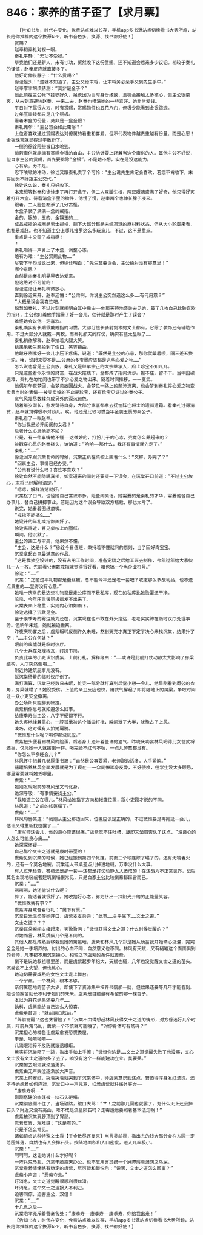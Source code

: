 # 846：家养的苗子歪了【求月票】
        【告知书友，时代在变化，免费站点难以长存，手机app多书源站点切换看书大势所趋，站长给你推荐的这个换源APP，听书音色多、换源、找书都好使！】
       赏赐？
       赵奉和秦礼对视一眼。
       秦礼平静：“无功不受禄。”
       毕竟他们还是新人，未有寸功，贸然收下这份赏赐，还不知道会惹来多少议论。相较于秦礼的谨慎，赵奉反应就直接多了。
       他好奇伸长脖子：“什么赏赐？”
       徐诠摇头：“这就不知道了，主公交给末将，让末将务必亲手交到先生手中。”
       赵奉摩挲胡须猜测：“莫非是金子？”
       他此前在主公帐下挂职好久，虽说因为当时身份缘故，没机会接触太多核心，但主公很豪爽，从未刻意避讳赵奉。一来二去，赵奉也摸清她的一些喜好，她非常爱钱。
       平日对下属很大方，时有赏赐，赏赐物件也五花八门，但极少能看到金银踪迹。
       过年压祟钱都只是几个铜板。
       看着木盒的份量，莫非是一盒金银？
       秦礼莞尔：“主公岂会如此庸俗？”
       上位者喜欢通过赏赐表达对僚属的看重和喜爱，但不代表物件越贵重越有份量，而是心思！金银珠宝就显得过于敷衍了。
       一侧的徐诠险些被口水呛到。
       倘若庸俗就能拥有赏赐金银的自由，主公估计要上赶着当这个庸俗的人。其他主公不好说，但自家主公的赏赐，首先要排除“金银”。不是她不想，实在是没这能力。
       心有余，力不足。
       忍下咳嗽的冲动，徐诠又跟秦礼卖了个可怜：“主公说先生肯定会喜欢，若您不肯收下，末将回头不好跟主公交代。”
       徐诠这么说，秦礼只好收下。
       本来想等赵奉和徐诠走了再打开盒子，但二人双脚生根，两双眼睛盛满了好奇，他只得好笑着打开木盒。待看清盒子里的物件，他愣了愣，赵奉两个也伸长脖子凑来。
       跟着，二人脸色都添了几分古怪。
       木盒子装了满满一盒的戒指。
       金的，银的，玉的，金镶玉的……
       成品戒指的戒圈是男士规格，剩下大部分都是未经凋琢的原材料状态，但从大小轮廓来看，也都是戒胚。也不知道主公上哪儿搜罗这么多玩意儿，不过，这不是重点。
       重点是主公赠了戒指啊！
       ！
       秦礼啪得一声关上了木盒，调整心态。
       略有为难：“主公赏赐此物……”
       尽管下半句没说出来，但徐诠明白：“先生莫要误会，主公绝对没有那意思！”
       哪个意思？
       自然是向秦礼明晃晃表达爱意。
       但这绝对不可能的！
       徐诠这话让秦礼稍微放心。
       直到徐诠离开，赵奉还懵：“公肃啊，你说主公突然送这么多……有何用意？”
       “大概是误会我喜欢吧。”
       聪慧如秦礼，不过片刻就闹明白其中缘由——他那天特地盛装去见她，戴了几枚自己比较喜欢的指环，主公也盯着他手指看了好一会儿，估计就是那时产生了误会？
       难怪她会说他一定喜欢。
       秦礼确实有长期佩戴戒指的习惯，大部分擅长骑射剑术的文士都有，它除了装饰还有辅助作用。不过大部分人就戴一两枚，而秦礼那天的阵仗，确实有些太显眼了……
       秦礼稍作解释，赵奉拍着大腿大笑。
       结果乐极生悲拍到了伤口，笑容扭曲。
       他龇牙咧嘴好一会儿才压下疼痛，说道：“既然是主公的心意，那你就戴着呗，隔三差五换一轮。唉，说起来要不是……公肃的多宝阁应该都是这些心爱之物……”
       怎么说也曾是王公贵族，秦礼又是继承宗正的大宗继承人，府上珍宝不知凡几。
       只是这些看似永恒的财富，在战火摧残下，全都成了指间流沙。握不住，留不下。当年国破逃难，秦礼在匆忙间也带了不少心爱之物出来。随着时间推移，一一变卖。
       他偶尔午夜梦回，会梦见故国战火，会梦见一路上的颠沛流离，也会梦到秦礼将心爱之物变卖典当时的表情——被变卖掉的不止是珍宝，还有珍宝见证过的秦公子。
       意气风发尽数糅杂成另外的深沉颜色。
       随着年岁渐长，愈发苛待自身，大部分家底都拿去抚恤阵亡将士的遗孤遗霜。看秦礼过得清贫，赵奉就觉得很不对劲儿。唉，他还是比较习惯当年金装玉裹的秦公子。
       秦礼看了一眼赵奉。
       “你当我是娇养闺阁的女君？”
       后者什么心思他能不知？
       只是，有一件事情他不懂——这微妙的，打扮儿子的心态，究竟怎么养起来的？
       被戳穿心思的赵奉挠头，讷讷道：“哈哈——那什么，我还有事情就先走了。”
       秦礼：“……”
       徐诠回来跟沉棠复命的时候，沉棠正趴在桌桉上画着什么：“文释，办完了？”
       “回禀主公，事情已经办妥。”
       “公肃有说什么吗？喜欢不喜欢？”
       徐诠自然不能隐瞒真相，如实道来的同时还要提一下误会，在沉棠开口前道：“不过主公放心，末将已经解释清楚。”
       “嗯嗯，解释清楚就好。”
       沉棠松了口气，也怪她自己常识不多，险些闹笑话。她需要的是秦礼的才华，需要他替自己办事儿，替自己拼搏事业。若是因为这个误会导致双方尴尬，那也太亏了。
       说完，她看着图纸瘪嘴。
       “戒指不能搞么……”
       她设计的年礼戒指都画好了。
       徐诠离得近，瞥见桌桉上的图纸。
       瞬间，他沉默了。
       主公的画工与审美，他果然不懂。
       “主公，这是什么？”徐诠今日值班，秉持着不懂就问的原则，当了回好奇宝宝。
       沉棠拿起自己最满意的作品。
       “这是我抽空设计的，没有占用工作时间，准备定稿之后给工匠去制作，今年过年给大家伙儿一人一枚。先前看公肃戴戒指就觉得很好看，咱也搞一个当企业符号。”
       徐诠：“……”
       沉棠：“之前过年礼物都是蚕丝被，总不能今年还是老一套吧？收缴那么多战利品，也不送点贵重的……显得没有心意。”
       她唯一庆幸的是这些礼物都是走公库而不是私库，现在的私库比她脸蛋还干净。
       呜呜，今年压祟钱铜板都发不出来了。
       沉棠表面上稳重，实则内心泪如雨下。
       徐诠选择了沉默是金。
       鉴于康季寿的霉运威力还在，沉棠现在也不敢在外头熘达，老老实实蹲在临时议厅处理事务。但晌午未过，她就被迫搬离。
       昨夜庆功宴之后，虞紫辗转反侧许久未睡，熬到天亮才真正下定了决心来找沉棠，结果扑了空：“……主公在何处？”
       眼前的废墟就是临时议厅。
       几个士兵在处理砖瓦，打捞书简。
       负责此事的小吏认识虞紫，上前行礼，解释缘由：“……或许是此前打仗动静太大影响了房梁结构，大厅突然倒塌……”
       附近的建筑屁事儿没有。
       就沉棠待着的临时议厅倒了。
       满打满算，沉棠已经数日未眠，忙完一部分就打算到后堂小憩一会儿，结果刚看到周公的衣角，房梁就塌了！她没受伤，上值的亲卫反应也快，用武气撑起了即将砸地上的房梁，争取时间让一众小吏安全撤离。
       办公场所只能挪到帐篷。
       虞紫稍作思考就知道怎么回事。
       给康季寿当主公，八字不硬都不行。
       她头疼地揉着眉心，一腔孤勇被这个插曲打搅，瞬间泄了大半，犹豫占了上风。
       凑巧，这时候有人拍她肩膀。
       “微恒想什么呢？喊你都没反应。”
       虞紫扭头便看到林风的脸蛋，后者身上还带着些许的酒气。昨晚庆功宴林风喝得比女营武将还狠，仅凭她一人就撂倒一群。喝完脸不红气不喘，一点儿醉意都没有。
       “你怎么不多睡会儿？”
       林风怀中抱着几卷厚重书简：“自然是公事要紧，老师那边活多，人手紧缺。”
       褚曜培养林风全面发展就是为了现在——一众同僚浑身反骨，不好使唤，但学生没太多顾忌，哪里需要就将她丢哪里。
       虞紫：“……”
       她刚发现眼前的林风是文气化身。
       她深呼吸：“有事情要找主公。”
       “我知道主公在哪儿。”林风给她指了方向和帐篷位置，跟小吏刚才说的不同。
       林风道：“之前的帐篷塌了。”
       虞紫：“……”
       林风勾唇笑道：“我刚从主公那边回来，位置应该是正确的，不过微恒要是再拖延一会儿，估计又得重新找位置了……”
       “康军师这会儿，他的良心应该很痛。”虞紫忍不住吐槽，旋即又皱眉否认了这点，“没良心的人怎么可能良心痛……”
       她深深怀疑——
       自己那个文士之道就是康时带歪的！
       虞紫见到沉棠的时候，她已经搬到第四个帐篷，前面三个帐篷除了塌了的，还有无端着火的，还有一个莫名地裂。沉棠连人带桌差点儿掉进地缝，万幸没什么大事。
       有人过来检查，答桉还是那一套——这都是打仗动静太大造成的！在这战力不正常世界，战后莫名出现地裂或者建筑倒塌很常见，只是自家主公比较倒霉都踩雷而已。
       沉棠：“……”
       呵呵呵，她还能说什么呢？
       算了，能活着就很好了。她收拾好心态，努力挤出一抹阳光开朗的正能量笑容。
       “微恒找我有事？”
       虞紫浑身戒备着行礼：“属下有禀。”
       沉棠目光温柔等她开口，虞紫支支吾吾：“此事……关乎属下……文士之道。”
       文士之道？？？
       沉棠耳朵瞬间支棱起来，笑盈盈问：“微恒获得文士之道？什么时候觉醒的？”
       对她而言，林风虞紫几个是不同的。
       其他人都是成熟后移栽到她的篱笆地，虞紫和林风几个却是她从幼苗就开始精心浇灌，完完全全是她一手培养的。付出的心血不同，自然意义也不同。林风有天赋，又有褚曜这个面面俱到的老师，凡事都不用沉棠操心，相较之下虞紫的条件就差些。
       倒不是说她叔祖哪里差，而是虞紫起步年纪大，天赋也弱，几年也没觉醒文士之道的苗头。沉棠说不上失望，但也焦心。
       她迫切需要成熟的女性文士走上舞台。
       一个宁燕，一个林风，根本不够。
       奈何篱笆地的苗子太少，即使下了资源集中培养书院那一批，但效果还要等几年才能看到。她也怕揠苗助长不利于她们的未来。虞紫是目前最有希望的那一棵苗子。
       本以为开花结果还要几年……
       孰料，虞紫能给自己这么大惊喜。
       虞紫垂首道：“就前两日阵前。”
       “阵前觉醒？这也太冒险了！”沉棠不由得想起林风获得文士之道的情形，对方昏迷好几个时辰，阵前兵荒马乱，虞紫一个不慎就可能嘎了，“对你身体可有妨碍？”
       沉棠担心的神色让虞紫愈发恐慌委屈。
       于是，啪嗒啪嗒——
       几滴眼泪猝不及防就滚落眼眶。
       着实将沉棠吓了一跳，掏出手帕上手擦：“微恒你这是……文士之道觉醒失败了也没事，文心文士没有文士之道的多了去了，咱没有这个一样能建功立业。莫要哭。”
       沉棠擦去眼泪就滚落更多。
       虞紫由无声哭泣逐渐加大声音。
       沉棠上前安慰，哭着哭着就哭到了沉棠怀中，待虞紫意识到这点，窘迫得浑身发红滚烫。还不待她想着如何应对，沉棠口中一声咒骂，扛着虞紫就往帐外狂奔——
       “康季寿啊——”
       刚刚搭建的帐篷被一块石头砸塌。
       沉棠彻底绷不住了，当场破防，破口大骂：“艹！之前那几回也就罢了，为什么天上还会掉石头？附近又没有高山，难不成是流星陨石吗？走霉运也要照着基本法走啊！”
       虞紫被沉棠肩膀顶到了胃部。
       忍着反胃，艰难道：“这是有的。”
       只是不怎么常见。
       诸如荀贞这种特殊文士靠【千金散尽还复来】当言灵前摇，撒出去的钱大部分会在方圆一定范围掉落，自然也有人会掉石头。按陆地面积和人口密度，砸人几率极小。
       沉棠：“……”
       呵呵呵，这让她说什么才好呢？
       一阵兵荒马乱，沉棠干脆露天办公，也不忘用言灵搭一个屏障防着漏网之鸟屎。
       沉棠看着情绪略有稳定的虞紫，尽可能和颜悦色：“说罢，文士之道怎么回事？”
       虞紫小声道：“恶紫夺朱。”
       好消息，文士之道觉醒很顺利很丝滑。
       坏消息，这个文士之道损人不利己。
       迫害同僚，迫害主公，双倍！
       沉棠：“……”
       十几息之后——
       沉棠咆孝充斥着营寨各处：“康季寿——康季寿——康季寿，你给我出来！”
       【告知书友，时代在变化，免费站点难以长存，手机app多书源站点切换看书大势所趋，站长给你推荐的这个换源APP，听书音色多、换源、找书都好使！】